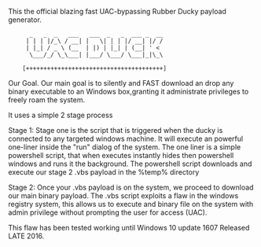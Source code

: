 This the official blazing fast UAC-bypassing Rubber Ducky payload generator.

          _   _  _   ___   ___  _   _  ___ _  __
         | | | |/_\ / __| |   \| | | |/ __| |/ /
         | |_| / _ \ (__  | |) | |_| | (__| ' <
          \___/_/ \_\___| |___/ \___/ \___|_|\_\

        [+++++++++++++++++++++++++++++++++++++++]
        
Our Goal.
Our main goal is to silently and FAST download an drop any binary executable to an Windows box,granting it administrate privileges to freely roam the system.

It uses a simple 2 stage process

Stage 1:
Stage one is the script that is triggered when the ducky is connected to any targeted windows machine.
It will execute an powerful one-liner inside the "run" dialog of the system.
The one liner is a simple powershell script, that when executes instantly hides then powershell windows and runs it the background.
The powershell script downloads and execute our stage 2 .vbs payload in the %temp% directory

Stage 2:
Once your .vbs payload is on the system, we proceed to download our main binary payload. The .vbs script exploits a flaw in the windows registry system, this allows us to execute and binary file on the system with admin privilege without prompting the user for access (UAC).

This flaw has been tested working until Windows 10 update 1607 Released LATE 2016.

